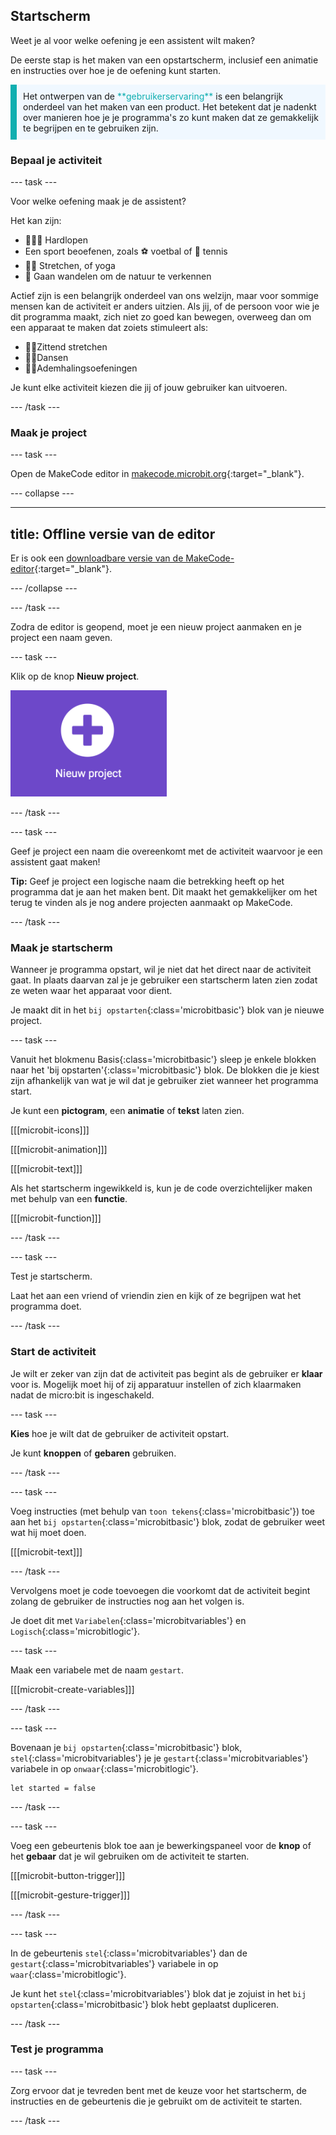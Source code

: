 ## Startscherm

Weet je al voor welke oefening je een assistent wilt maken?

De eerste stap is het maken van een opstartscherm, inclusief een animatie en instructies over hoe je de oefening kunt starten.

<p style="border-left: solid; border-width:10px; border-color: #0faeb0; background-color: aliceblue; padding: 10px;">
  Het ontwerpen van de <span style="color: #0faeb0">**gebruikerservaring**</span> is een belangrijk onderdeel van het maken van een product. Het betekent dat je nadenkt over manieren hoe je je programma's zo kunt maken dat ze gemakkelijk te begrijpen en te gebruiken zijn.
</p>

### Bepaal je activiteit

\--- task ---

Voor welke oefening maak je de assistent?

Het kan zijn:

- 🏃🏽‍♀️ Hardlopen
- Een sport beoefenen, zoals ⚽️ voetbal of 🎾 tennis
- 🧘🏼 Stretchen, of yoga
- 🥾 Gaan wandelen om de natuur te verkennen

Actief zijn is een belangrijk onderdeel van ons welzijn, maar voor sommige mensen kan de activiteit er anders uitzien. Als jij, of de persoon voor wie je dit programma maakt, zich niet zo goed kan bewegen, overweeg dan om een apparaat te maken dat zoiets stimuleert als:

- 🧘🏼Zittend stretchen
- 🕺🏾Dansen
- 😮‍💨Ademhalingsoefeningen

Je kunt elke activiteit kiezen die jij of jouw gebruiker kan uitvoeren.

\--- /task ---

### Maak je project

\--- task ---

Open de MakeCode editor in [makecode.microbit.org](https://makecode.microbit.org){:target="_blank"}.

\--- collapse ---

---

## title: Offline versie van de editor

Er is ook een [downloadbare versie van de MakeCode-editor](https://makecode.microbit.org/offline-app){:target="_blank"}.

\--- /collapse ---

\--- /task ---

Zodra de editor is geopend, moet je een nieuw project aanmaken en je project een naam geven.

\--- task ---

Klik op de knop **Nieuw project**.

<img src="images/new-project-button.png" alt="The New Project button inside MakeCode." width="250"/>

\--- /task ---

\--- task ---

Geef je project een naam die overeenkomt met de activiteit waarvoor je een assistent gaat maken!

**Tip:** Geef je project een logische naam die betrekking heeft op het programma dat je aan het maken bent. Dit maakt het gemakkelijker om het terug te vinden als je nog andere projecten aanmaakt op MakeCode.

\--- /task ---

### Maak je startscherm

Wanneer je programma opstart, wil je niet dat het direct naar de activiteit gaat. In plaats daarvan zal je je gebruiker een startscherm laten zien zodat ze weten waar het apparaat voor dient.

Je maakt dit in het `bij opstarten`{:class='microbitbasic'} blok van je nieuwe project.

\--- task ---

Vanuit het blokmenu Basis{:class='microbitbasic'} sleep je enkele blokken naar het 'bij opstarten'{:class='microbitbasic'} blok. De blokken die je kiest zijn afhankelijk van wat je wil dat je gebruiker ziet wanneer het programma start.

Je kunt een **pictogram**, een **animatie** of **tekst** laten zien.

[[[microbit-icons]]]

[[[microbit-animation]]]

[[[microbit-text]]]

Als het startscherm ingewikkeld is, kun je de code overzichtelijker maken met behulp van een **functie**.

[[[microbit-function]]]

\--- /task ---

\--- task ---

Test je startscherm.

Laat het aan een vriend of vriendin zien en kijk of ze begrijpen wat het programma doet.

\--- /task ---

### Start de activiteit

Je wilt er zeker van zijn dat de activiteit pas begint als de gebruiker er **klaar** voor is. Mogelijk moet hij of zij apparatuur instellen of zich klaarmaken nadat de micro:bit is ingeschakeld.

\--- task ---

**Kies** hoe je wilt dat de gebruiker de activiteit opstart.

Je kunt **knoppen** of **gebaren** gebruiken.

\--- /task ---

\--- task ---

Voeg instructies (met behulp van `toon tekens`{:class='microbitbasic'}) toe aan het `bij opstarten`{:class='microbitbasic'} blok, zodat de gebruiker weet wat hij moet doen.

[[[microbit-text]]]

\--- /task ---

Vervolgens moet je code toevoegen die voorkomt dat de activiteit begint zolang de gebruiker de instructies nog aan het volgen is.

Je doet dit met `Variabelen`{:class='microbitvariables'} en `Logisch`{:class='microbitlogic'}.

\--- task ---

Maak een variabele met de naam `gestart`.

[[[microbit-create-variables]]]

\--- /task ---

\--- task ---

Bovenaan je `bij opstarten`{:class='microbitbasic'} blok, `stel`{:class='microbitvariables'} je je `gestart`{:class='microbitvariables'} variabele in op `onwaar`{:class='microbitlogic'}.

```microbit
let started = false
```

\--- /task ---

\--- task ---

Voeg een gebeurtenis blok toe aan je bewerkingspaneel voor de **knop** of het **gebaar** dat je wil gebruiken om de activiteit te starten.

[[[microbit-button-trigger]]]

[[[microbit-gesture-trigger]]]

\--- /task ---

\--- task ---

In de gebeurtenis `stel`{:class='microbitvariables'} dan de `gestart`{:class='microbitvariables'} variabele in op `waar`{:class='microbitlogic'}.

Je kunt het `stel`{:class='microbitvariables'} blok dat je zojuist in het `bij opstarten`{:class='microbitbasic'} blok hebt geplaatst dupliceren.

\--- /task ---

### Test je programma

\--- task ---

Zorg ervoor dat je tevreden bent met de keuze voor het startscherm, de instructies en de gebeurtenis die je gebruikt om de activiteit te starten.

\--- /task ---
